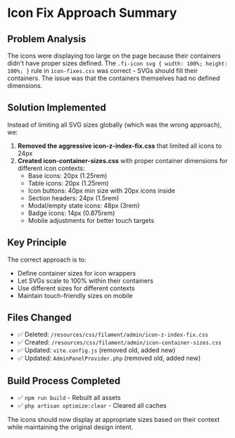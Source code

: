 # Icon Fix Approach Summary

## Problem Analysis
The icons were displaying too large on the page because their containers didn't have proper sizes defined. The `.fi-icon svg { width: 100%; height: 100%; }` rule in `icon-fixes.css` was correct - SVGs should fill their containers. The issue was that the containers themselves had no defined dimensions.

## Solution Implemented
Instead of limiting all SVG sizes globally (which was the wrong approach), we:

1. **Removed the aggressive icon-z-index-fix.css** that limited all icons to 24px
2. **Created icon-container-sizes.css** with proper container dimensions for different icon contexts:
   - Base icons: 20px (1.25rem)
   - Table icons: 20px (1.25rem)
   - Icon buttons: 40px min size with 20px icons inside
   - Section headers: 24px (1.5rem)
   - Modal/empty state icons: 48px (3rem)
   - Badge icons: 14px (0.875rem)
   - Mobile adjustments for better touch targets

## Key Principle
The correct approach is to:
- Define container sizes for icon wrappers
- Let SVGs scale to 100% within their containers
- Use different sizes for different contexts
- Maintain touch-friendly sizes on mobile

## Files Changed
- ✅ Deleted: `/resources/css/filament/admin/icon-z-index-fix.css`
- ✅ Created: `/resources/css/filament/admin/icon-container-sizes.css`
- ✅ Updated: `vite.config.js` (removed old, added new)
- ✅ Updated: `AdminPanelProvider.php` (removed old, added new)

## Build Process Completed
- ✅ `npm run build` - Rebuilt all assets
- ✅ `php artisan optimize:clear` - Cleared all caches

The icons should now display at appropriate sizes based on their context while maintaining the original design intent.